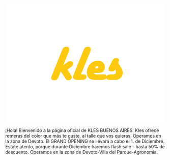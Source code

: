  ![Image](https://github.com/klesbuenosaires/klesbuenosaires/blob/main/revtex%20(2).png?raw=true)
 
¡Hola!
Bienvenido a la página oficial de KLES BUENOS AIRES.
Kles ofrece remeras del color que más te guste, al talle que vos quieras.
Operamos en la zona de Devoto.
El GRAND OPENING se llevará a cabo el 1. de Diciembre. Estate atento, porque durante Diciembre haremos flash sale - hasta 50% de descuento. Operamos en la zona de Devoto-Villa del Parque-Agronomía.
